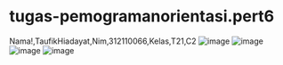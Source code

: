 # tugas-pemogramanorientasi.pert6
Nama!,TaufikHiadayat,Nim,312110066,Kelas,T21,C2
![image](https://user-images.githubusercontent.com/116345854/200098265-4603e889-edf6-460d-9658-7cad119ec9f1.png)
![image](https://user-images.githubusercontent.com/116345854/200098280-0574ae7d-1471-4fb0-88fa-75a3dcf7ff76.png)
![image](https://user-images.githubusercontent.com/116345854/200098294-7e368ba4-a10f-4a35-bd52-36a1acce66c6.png)
![image](https://user-images.githubusercontent.com/116345854/200098358-c20f1574-d51a-4c43-bd6a-a3e3d0bf21aa.png)
